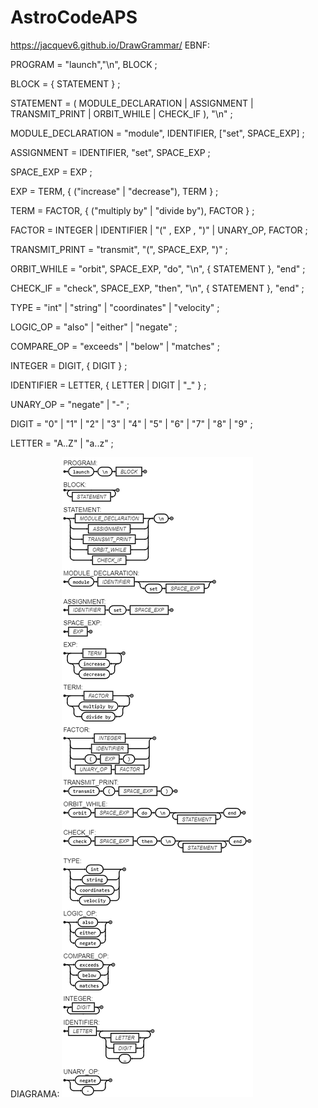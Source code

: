 # AstroCodeAPS
https://jacquev6.github.io/DrawGrammar/
EBNF:


PROGRAM = "launch","\n", BLOCK ;

BLOCK = { STATEMENT } ;

STATEMENT = ( MODULE_DECLARATION | ASSIGNMENT | TRANSMIT_PRINT | ORBIT_WHILE | CHECK_IF ), "\n" ;

MODULE_DECLARATION = "module", IDENTIFIER, ["set", SPACE_EXP] ;

ASSIGNMENT = IDENTIFIER, "set", SPACE_EXP ;

SPACE_EXP = EXP ;

EXP = TERM, { ("increase" | "decrease"), TERM } ;

TERM = FACTOR, { ("multiply by" | "divide by"), FACTOR } ;

FACTOR = INTEGER | IDENTIFIER | "(" , EXP , ")" | UNARY_OP, FACTOR ;

TRANSMIT_PRINT = "transmit", "(", SPACE_EXP, ")" ;

ORBIT_WHILE = "orbit", SPACE_EXP, "do", "\n", { STATEMENT }, "end" ;

CHECK_IF = "check", SPACE_EXP, "then", "\n", { STATEMENT }, "end" ;

TYPE = "int" | "string" | "coordinates" | "velocity" ;

LOGIC_OP = "also" | "either" | "negate" ;

COMPARE_OP = "exceeds" | "below" | "matches" ;

INTEGER = DIGIT, { DIGIT } ;

IDENTIFIER = LETTER, { LETTER | DIGIT | "_" } ;

UNARY_OP = "negate" | "-" ;

DIGIT = "0" | "1" | "2" | "3" | "4" | "5" | "6" | "7" | "8" | "9" ;

LETTER = "A..Z" | "a..z" ;


DIAGRAMA:
<img src='diagrama.jpg'>